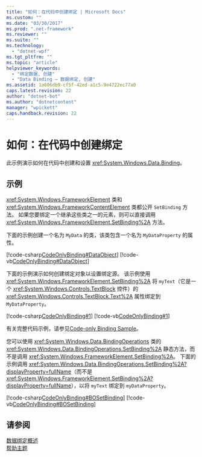```yaml
---
title: "如何：在代码中创建绑定 | Microsoft Docs"
ms.custom: ""
ms.date: "03/30/2017"
ms.prod: ".net-framework"
ms.reviewer: ""
ms.suite: ""
ms.technology: 
  - "dotnet-wpf"
ms.tgt_pltfrm: ""
ms.topic: "article"
helpviewer_keywords: 
  - "绑定数据, 创建"
  - "Data Binding — 数据绑定, 创建"
ms.assetid: 1a606db9-cf5f-42ed-a1c5-9e4722ec77a0
caps.latest.revision: 22
author: "dotnet-bot"
ms.author: "dotnetcontent"
manager: "wpickett"
caps.handback.revision: 22
---
```

# 如何：在代码中创建绑定
此示例演示如何在代码中创建和设置 <xref:System.Windows.Data.Binding>。  
  
## 示例  
 <xref:System.Windows.FrameworkElement> 类和 <xref:System.Windows.FrameworkContentElement> 类都公开 `SetBinding` 方法。  如果您要绑定一个继承这些类之一的元素，则可以直接调用 <xref:System.Windows.FrameworkElement.SetBinding%2A> 方法。  
  
 下面的示例创建一个名为 `MyData` 的类，该类包含一个名为 `MyDataProperty` 的属性。  
  
 [!code-csharp[CodeOnlyBinding#DataObject](../../../../samples/snippets/csharp/VS_Snippets_Wpf/CodeOnlyBinding/CSharp/MyData.cs#dataobject)]
 [!code-vb[CodeOnlyBinding#DataObject](../../../../samples/snippets/visualbasic/VS_Snippets_Wpf/CodeOnlyBinding/VisualBasic/MyData.vb#dataobject)]  
  
 下面的示例演示如何创建绑定对象以设置绑定源。  该示例使用 <xref:System.Windows.FrameworkElement.SetBinding%2A> 将 `myText`（它是一个 <xref:System.Windows.Controls.TextBlock> 控件）的 <xref:System.Windows.Controls.TextBlock.Text%2A> 属性绑定到 `MyDataProperty`。  
  
 [!code-csharp[CodeOnlyBinding#1](../../../../samples/snippets/csharp/VS_Snippets_Wpf/CodeOnlyBinding/CSharp/binding.cs#1)]
 [!code-vb[CodeOnlyBinding#1](../../../../samples/snippets/visualbasic/VS_Snippets_Wpf/CodeOnlyBinding/VisualBasic/App.vb#1)]  
  
 有关完整代码示例，请参见[Code\-only Binding Sample](http://msdn.microsoft.com/zh-cn/764aaf0b-2216-4941-9548-9c98da18d1a6)。  
  
 您可以使用 <xref:System.Windows.Data.BindingOperations> 类的 <xref:System.Windows.Data.BindingOperations.SetBinding%2A> 静态方法，而不是调用 <xref:System.Windows.FrameworkElement.SetBinding%2A>。  下面的示例调用 <xref:System.Windows.Data.BindingOperations.SetBinding%2A?displayProperty=fullName>（而不是 <xref:System.Windows.FrameworkElement.SetBinding%2A?displayProperty=fullName>），以将 `myText` 绑定到 `myDataProperty`。  
  
 [!code-csharp[CodeOnlyBinding#BOSetBinding](../../../../samples/snippets/csharp/VS_Snippets_Wpf/CodeOnlyBinding/CSharp/binding.cs#bosetbinding)]
 [!code-vb[CodeOnlyBinding#BOSetBinding](../../../../samples/snippets/visualbasic/VS_Snippets_Wpf/CodeOnlyBinding/VisualBasic/App.vb#bosetbinding)]  
  
## 请参阅  
 [数据绑定概述](../../../../docs/framework/wpf/data/data-binding-overview.md)   
 [帮助主题](../../../../docs/framework/wpf/data/data-binding-how-to-topics.md)